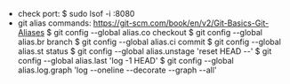 - check port: $ sudo lsof -i :8080
- git alias commands: https://git-scm.com/book/en/v2/Git-Basics-Git-Aliases
    $ git config --global alias.co checkout
    $ git config --global alias.br branch
    $ git config --global alias.ci commit
    $ git config --global alias.st status
    $ git config --global alias.unstage 'reset HEAD --'
    $ git config --global alias.last 'log -1 HEAD'
    $ git config --global alias.log.graph 'log --oneline --decorate --graph --all'